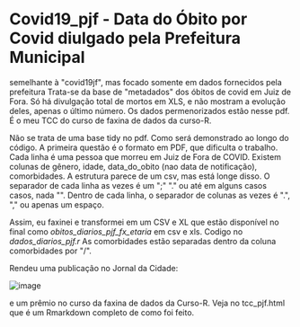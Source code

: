 # Covid19_pjf - Data do Óbito por Covid diulgado pela Prefeitura Municipal

semelhante à "covid19jf", mas focado somente em dados fornecidos pela prefeitura
Trata-se da base de "metadados" dos óbitos de covid em Juiz de Fora.
 Só há divulgação total de mortos em XLS, e não mostram a evolução deles, apenas o último número. Os dados permenorizados estão nesse pdf.
É o meu TCC do curso de faxina de dados da curso-R.


 Não se trata de uma base tidy no pdf. Como será demonstrado ao longo do código.
 A primeira questão é o formato em PDF, que dificulta o trabalho.
 Cada linha  é uma pessoa que morreu em Juiz de Fora de COVID.
 Existem colunas de gênero, idade, data_do_obito (nao data de notificação), comorbidades.
 A estrutura parece de um csv, mas está longe disso.
 O separador de cada linha as vezes é um ";" "." ou até em alguns casos casos, nada "".
 Dentro de cada linha, o separador de colunas as vezes é ".", "," ou apenas um espaço.

 Assim, eu faxinei e transformei em um CSV e XL que estão disponível no final como *obitos_diarios_pjf_fx_etaria* em csv e xls.
 Codigo no *dados_diarios_pjf.r*
As comorbidades estão separadas dentro da coluna comorbidades por "/".

Rendeu uma publicação no Jornal da Cidade:

![image](https://user-images.githubusercontent.com/53457944/136277310-d74226b2-7416-4f4f-bab3-430c848311ee.png)

e um prêmio no curso da faxina de dados da Curso-R. Veja no tcc_pjf.html que é um Rmarkdown completo de como foi feito.



